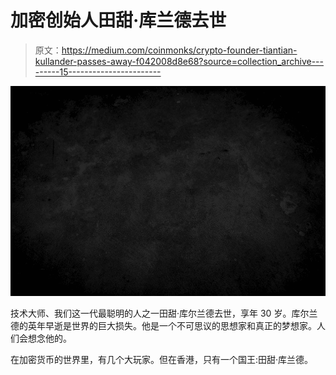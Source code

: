 # 加密创始人田甜·库兰德去世

> 原文：<https://medium.com/coinmonks/crypto-founder-tiantian-kullander-passes-away-f042008d8e68?source=collection_archive---------15----------------------->

![](img/7276605e06f278d07d47f55cd9836b7c.png)

技术大师、我们这一代最聪明的人之一田甜·库尔兰德去世，享年 30 岁。库尔兰德的英年早逝是世界的巨大损失。他是一个不可思议的思想家和真正的梦想家。人们会想念他的。

在加密货币的世界里，有几个大玩家。但在香港，只有一个国王:田甜·库兰德。